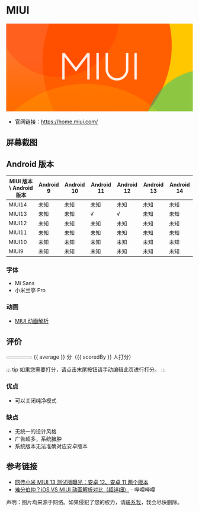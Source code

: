 # MIUI

<img class="banner-cover" src="./images/logo/miui.webp" alt="LOGO"/>

* 官网链接：<https://home.miui.com/>

## 屏幕截图

## Android 版本

| MIUI 版本 \ Android 版本 | Android 9 | Android 10 | Android 11 | Android 12 | Android 13 | Android 14 |
| ------------------------ | --------- | ---------- | ---------- | ---------- | ---------- | ---------- |
| MIUI14                   | 未知      | 未知       | 未知       | 未知       | 未知       | 未知       |
| MIUI13                   | 未知      | 未知       | √          | √          | 未知       | 未知       |
| MIUI12                   | 未知      | 未知       | 未知       | 未知       | 未知       | 未知       |
| MIUI11                   | 未知      | 未知       | 未知       | 未知       | 未知       | 未知       |
| MIUI10                   | 未知      | 未知       | 未知       | 未知       | 未知       | 未知       |
| MIUI9                    | 未知      | 未知       | 未知       | 未知       | 未知       | 未知       |

### 字体

* Mi Sans
* 小米兰亭 Pro

### 动画

* [MIUI 动画解析][animation]

## 评价

<meter id="fuel" min="0" max="50" low="25" high="40" optimum="45" :value="average*10"></meter>
{{ average }} 分（{{ scoredBy }} 人打分）

::: tip
如果您需要打分，请点击末尾按钮请手动编辑此页进行打分。
:::

### 优点

* 可以关闭纯净模式

### 缺点

* 无统一的设计风格
* 广告超多，系统臃肿
* 系统版本无法准确对应安卓版本

## 参考链接

* [网传小米 MIUI 13 测试版曝光：安卓 12、安卓 11 两个版本][13-RS]
* [难分伯仲？iOS VS MIUI 动画解析对比（超详细）][animation] - 哔哩哔哩

[animation]: https://www.bilibili.com/video/BV12h411e7p1/
[13-RS]: https://post.smzdm.com/p/aenzx5xz/

声明：图片均来源于网络。如果侵犯了您的权力，请[联系我](mailto:jesse205@qq.com)，我会尽快删除。

<script setup>
import { h, ref } from 'vue'

// 在这里添加数据即可打分
const scoreList = [
    {
        name: "jesse205",
        score: 2
    },
]

let allScore = 0

for (let item of scoreList){
    allScore += item.score
}

const average = allScore/scoreList.length
const scoredBy = scoreList.length

</script>
